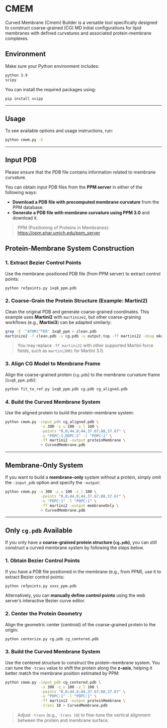 # CMEM
Curved Membrane (Cmem) Builder is a versatile tool specifically designed to construct coarse-grained (CG) MD initial configurations for lipid membranes with defined curvatures and associated protein-membrane complexes.
##  Environment

Make sure your Python environment includes:

```bash
python 3.9
scipy
```

You can install the required packages using:

```bash
pip install scipy
```

------

## Usage

To see available options and usage instructions, run:

```bash
python cmem.py -h
```

------

## Input PDB 

Please ensure that the PDB file contains information related to membrane curvature.

You can obtain input PDB files from the **PPM server** in either of the following ways:

- **Download a PDB file with precomputed membrane curvature** from the PPM database.
- **Generate a PDB file with membrane curvature using PPM 3.0** and download it.

> PPM (Positioning of Proteins in Membranes): https://opm.phar.umich.edu/ppm_server



## Protein-Membrane System Construction

### 1. Extract Bezier Control Points

Use the membrane-positioned PDB file (from PPM server) to extract control points:

```bash
python refpoints.py 1xq8_ppm.pdb
```


### 2. Coarse-Grain the Protein Structure (Example: Martini2)

Clean the original PDB and generate coarse-grained coordinates.
 This example uses **Martini2** with `martinize2`, but other coarse-graining workflows (e.g., **Martini3**) can be adapted similarly:

```bash
grep -E '^ATOM|^TER' 1xq8_ppm > clean.pdb
martinize2 -f clean.pdb -x cg.pdb -o output.top -ff martini22 -dssp mkdssp -p backbone -ignh
```

> You may replace `-ff martini22` with other supported Martini force fields, such as `martini3001` for Martini 3.0.

### 3. Align CG Model to Membrane Frame

Align the coarse-grained protein (`cg.pdb`) to the membrane curvature frame (`1xq8_ppm.pdb`):

```bash
python fit_to_ref.py 1xq8_ppm.pdb cg.pdb cg_aligned.pdb
```


### 4. Build the Curved Membrane System

Use the aligned protein to build the protein-membrane system:

```bash
python cmem.py -input_pdb cg_aligned.pdb \
                -x 300 -z_u 100 -z_l 100 \
                -points "0,0;44,0;44,37.67;88,37.67" \
                -u "POPC:1,DOPC:2" -l "POPC:1" \
                -ff martini2 -output proteinMembrane \
                > CurvedMembrane.pdb
```

------

## Membrane-Only System

If you want to build a **membrane-only** system without a protein, simply omit the `-input_pdb` option and specify the `-output`:

```bash
python cmem.py -x 300 -z_u 100 -z_l 100 \
                -points "0,0;44,0;44,37.67;88,37.67" \
                -u "POPC:1" -l "POPC:1" \
                -ff martini2 -output membraneOnly \
                > CurvedMembrane.pdb
```

------

##  Only `cg.pdb` Available

If you only have a **coarse-grained protein structure (`cg.pdb`)**, you can still construct a curved membrane system by following the steps below.


### 1. Obtain Bezier Control Points

If you have a PDB file positioned in the membrane (e.g., from PPM), use it to extract Bezier control points:

```bash
python refpoints.py xxxx_ppm.pdb
```

Alternatively, you can **manually define control points** using the web server’s interactive Bezier curve editor.


### 2. Center the Protein Geometry

Align the geometric center (centroid) of the coarse-grained protein to the origin:

```bash
python centerize.py cg.pdb cg_centered.pdb
```


### 3. Build the Curved Membrane System

Use the centered structure to construct the protein-membrane system.
 You can tune the `-trans` value to shift the protein along the **z-axis**, helping it better match the membrane position estimated by PPM:

```bash
python cmem.py -input_pdb cg_centered.pdb \
                -x 300 -z_u 100 -z_l 100 \
                -points "0,0;44,0;44,37.67;88,37.67" \
                -u "POPC:1" -l "POPC:1" \
                -ff martini2 -output proteinMembrane \
                -trans 10 > CurvedMembrane.pdb
```

> Adjust `-trans` (e.g., `-trans 10`) to fine-tune the vertical alignment between the protein and membrane surface.
